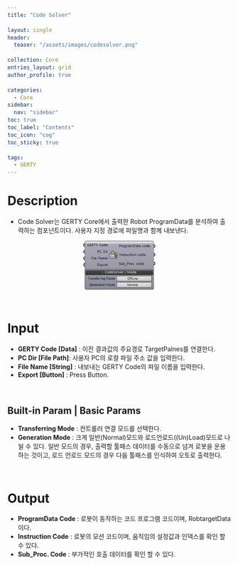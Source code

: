 ```yaml
---
title: "Code Solver"

layout: single
header:
  teaser: "/assets/images/codesolver.png"

collection: Core
entries_layout: grid
author_profile: true

categories:
  - Core
sidebar:
  nav: "sidebar"
toc: true
toc_label: "Contents"
toc_icon: "cog"
toc_sticky: true

tags: 
  - GERTY
---
```

# Description

* Code Solver는 GERTY Core에서 출력한 Robot ProgramData를 분석하여 출력하는 컴포넌트이다. 사용자 지정 경로에 파일명과 함께 내보낸다.

<p align="center">  <img src="/assets/images/codesolver.png" align="center" width="32%"></p>

<br>

# Input

* **GERTY Code [Data]** : 이전 결과값의 주요경로 TargetPalnes를 연결한다.
* **PC Dir [File Path]**: 사용자 PC의 로컬 파일 주소 값을 입력한다. 
* **File Name [String]** : 내보내는 GERTY Code의 파일 이름을 입력한다. 
* **Export [Button]** : Press Button. 

<br>

## Built-in Param | Basic Params

* **Transferring Mode** : 컨트롤러 연결 모드를 선택한다. 
* **Generation Mode** : 크게 일반(Normal)모드와 로드언로드((Un)Load)모드로 나뉠 수 있다. 일반 모드의 경우, 출력할 툴패스 데이터를 수동으로 넘겨 로봇을 운용하는 것이고, 로드 언로드 모드의 경우 다음 툴패스를 인식하여 오토로 출력한다.

<br>

# Output

* **ProgramData Code** : 로봇이 동작하는 코드 프로그램 코드이며, RobtargetData이다.
* **Instruction Code** : 로봇의 모션 코드이며, 움직임의 설정값과 인덱스를 확인 할 수 있다.
* **Sub_Proc. Code** : 부가적인 호출 데이터를 확인 할 수 있다. 